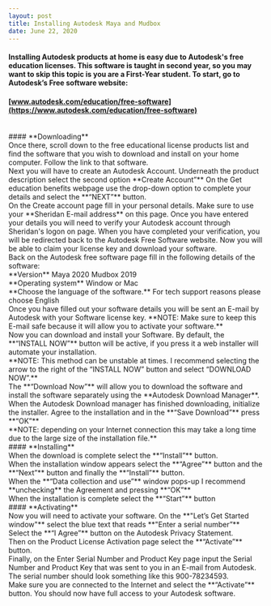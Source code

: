 ```yaml
---
layout: post
title: Installing Autodesk Maya and Mudbox
date: June 22, 2020
--- 
```

#### Installing Autodesk products at home is easy due to Autodesk's free education licenses.  This software is taught in second year, so you may want to skip this topic is you are a First-Year student. To start, go to Autodesk’s Free software website:  
#### [www.autodesk.com/education/free-software](https://www.autodesk.com/education/free-software) 
<br>
#### **Downloading** 
<br>
Once there, scroll down to the free educational license products list and find the software that you wish to download and install on your home computer.  Follow the link to that software.  
<br>
Next you will have to create an Autodesk Account. Underneath the product description select the second option **Create Account”** 
On the Get education benefits webpage use the drop-down option to complete your details and select the **“NEXT”** button.   
<br>
On the Create account page fill in your personal details.  Make sure to use your **Sheridan E-mail address** on this page.  Once you have entered your details you will need to verify your Autodesk account through Sheridan's logon on page.  When you have completed your verification, you will be redirected back to the Autodesk Free Software website. Now you will be able to claim your license key and download your software.  
<br>
Back on the Autodesk free software page fill in the following details of the software:  
<br>
    **Version**   
    Maya 2020  
    Mudbox 2019  
    <br>
    **Operating system**  
    Window or Mac  
    <br>
    **Choose the language of the software.**   
    For tech support reasons please choose English  
<br>
Once you have filled out your software details you will be sent an E-mail by Autodesk with your Software license key.   
**NOTE: Make sure to keep this E-mail safe because it will allow you to activate your software.**   
<br>
Now you can download and install your Software.  By default, the **“INSTALL NOW”** button will be active, if you press it a web installer will automate your installation.     
<br>
**NOTE: This method can be unstable at times.  I recommend selecting the arrow to the right of the “INSTALL NOW” button and select “DOWNLOAD NOW”.**     
<br>
The **“Download Now”** will allow you to download the software and install the software separately using the **Autodesk Download Manager**.   
<br>
When the Autodesk Download manager has finished downloading, initialize the installer.  Agree to the installation and in the **“Save Download”** press **“OK”**   
<br>
**NOTE: depending on your Internet connection this may take a long time due to the large size of the installation file.**    
<br>
#### **Installing**   
<br>
When the download is complete select the **“Install”** button.   
<br>
When the installation window appears select the **“Agree”** button and the **“Next”** button and finally the **“Install”** button.    
<br>
When the **“Data collection and use”** window pops-up I recommend **unchecking** the Agreement and pressing **“OK”**    
<br>
When the installation is complete select the **“Start”** button   
<br>
#### **Activating**    
<br>
Now you will need to activate your software.  
On the **"Let’s Get Started window"** select the blue text that reads **"Enter a serial number”**   
<br>
Select the **“I Agree”** button on the Autodesk Privacy Statement.    
<br>
Then on the Product License Activation page select the **“Activate”** button.   
<br>
Finally, on the Enter Serial Number and Product Key page input the Serial Number and Product Key that was sent to you in an E-mail from Autodesk. The serial number should look something like this 900-78234593.   
<br>
Make sure you are connected to the Internet and select the **“Activate”** button. You should now have full access to your Autodesk software.    

